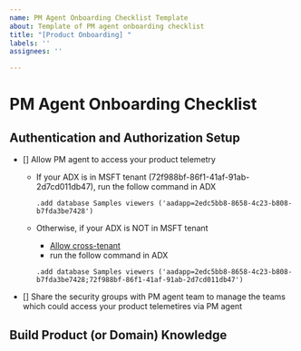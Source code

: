```yaml
---
name: PM Agent Onboarding Checklist Template
about: Template of PM agent onboarding checklist
title: "[Product Onboarding] "
labels: ''
assignees: ''

---
```


# PM Agent Onboarding Checklist 

## Authentication and Authorization Setup

- [] Allow PM agent to access your product telemetry
  - If your ADX is in MSFT tenant (72f988bf-86f1-41af-91ab-2d7cd011db47), run the follow command in ADX 

    ```kusto
    .add database Samples viewers ('aadapp=2edc5bb8-8658-4c23-b808-b7fda3be7428')
    ```

  - Otherwise, if your ADX is NOT in MSFT tenant
    - [Allow cross-tenant](https://learn.microsoft.com/en-us/azure/data-explorer/cross-tenant-query-and-commands?tabs=portal)
    - run the follow command in ADX 

     ```kusto
    .add database Samples viewers ('aadapp=2edc5bb8-8658-4c23-b808-b7fda3be7428;72f988bf-86f1-41af-91ab-2d7cd011db47')

- [] Share the security groups with PM agent team to manage the teams which could access your product telemetires via PM agent

## Build Product (or Domain) Knowledge
